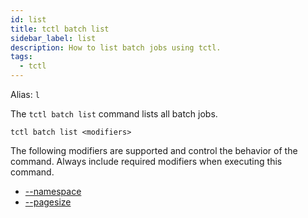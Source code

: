 ```yaml
---
id: list
title: tctl batch list
sidebar_label: list
description: How to list batch jobs using tctl.
tags:
  - tctl
---
```


Alias: `l`

The `tctl batch list` command lists all batch jobs.

`tctl batch list <modifiers>`

The following modifiers are supported and control the behavior of the command.
Always include required modifiers when executing this command.

- [--namespace](/tctl-next/modifiers#--namespace)
- [--pagesize](/tctl-next/modifiers#--pagesize)
